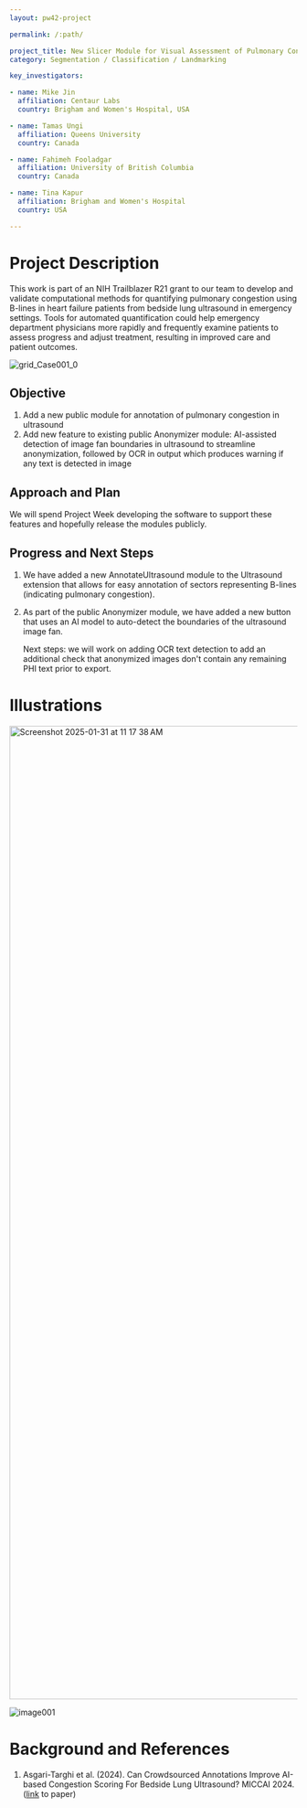 ```yaml
---
layout: pw42-project

permalink: /:path/

project_title: New Slicer Module for Visual Assessment of Pulmonary Congestion from Ultrasound
category: Segmentation / Classification / Landmarking

key_investigators:

- name: Mike Jin
  affiliation: Centaur Labs
  country: Brigham and Women's Hospital, USA

- name: Tamas Ungi
  affiliation: Queens University
  country: Canada

- name: Fahimeh Fooladgar
  affiliation: University of British Columbia
  country: Canada

- name: Tina Kapur
  affiliation: Brigham and Women's Hospital
  country: USA

---
```


# Project Description

<!-- Add a short paragraph describing the project. -->


This work is part of an NIH Trailblazer R21 grant to our team to develop and validate computational methods for quantifying pulmonary congestion using B-lines in heart failure patients from bedside lung ultrasound in emergency settings. Tools for automated quantification could help emergency department physicians more rapidly and frequently examine patients to assess progress and adjust treatment, resulting in improved care and patient outcomes.

![grid_Case001_0](https://github.com/user-attachments/assets/87bd5a3e-9601-45fb-a1c1-c0cdc99a665f)


## Objective

<!-- Describe here WHAT you would like to achieve (what you will have as end result). -->


1. Add a new public module for annotation of pulmonary congestion in ultrasound
2. Add new feature to existing public Anonymizer module: AI-assisted detection of image fan boundaries in ultrasound to streamline anonymization, followed by OCR in output which produces warning if any text is detected in image



## Approach and Plan

<!-- Describe here HOW you would like to achieve the objectives stated above. -->


We will spend Project Week developing the software to support these features and hopefully release the modules publicly.



## Progress and Next Steps

<!-- Update this section as you make progress, describing of what you have ACTUALLY DONE.
     If there are specific steps that you could not complete then you can describe them here, too. -->

1. We have added a new AnnotateUltrasound module to the Ultrasound extension that allows for easy annotation of sectors representing B-lines (indicating pulmonary congestion).
2. As part of the public Anonymizer module, we have added a new button that uses an AI model to auto-detect the boundaries of the ultrasound image fan.

   Next steps: we will work on adding OCR text detection to add an additional check that anonymized images don't contain any remaining PHI text prior to export.


# Illustrations

<!-- Add pictures and links to videos that demonstrate what has been accomplished. -->

<img width="1704" alt="Screenshot 2025-01-31 at 11 17 38 AM" src="https://github.com/user-attachments/assets/80e53527-a968-4319-a9b0-c5b75f6bc8c0" />


![image001](https://github.com/user-attachments/assets/90aeaef1-8d07-4efa-b434-830adacfc671)



# Background and References

<!-- If you developed any software, include link to the source code repository.
     If possible, also add links to sample data, and to any relevant publications. -->


1. Asgari-Targhi et al. (2024).  Can Crowdsourced Annotations Improve AI-based Congestion Scoring For Bedside Lung Ultrasound?  MICCAI 2024.  ([link](https://papers.miccai.org/miccai-2024/paper/3582_paper.pdf) to paper)

